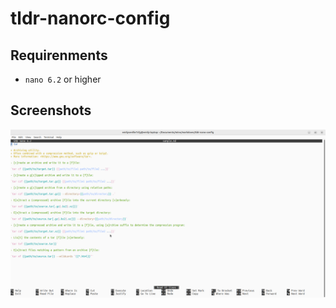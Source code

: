# tldr-nanorc-config

## Requirenments

- `nano 6.2` or higher

## Screenshots

![image](./nano/screenshot.png)
